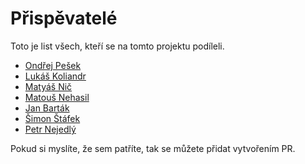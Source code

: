 # Přispěvatelé

Toto je list všech, kteří se na tomto projektu podíleli.

- [Ondřej Pešek](https://github.com/iTzBoboCz)
- [Lukáš Koliandr](https://github.com/Lukide0)
- [Matyáš Nič](https://github.com/MaN8fy)
- [Matouš Nehasil](https://github.com/maaatlaaa)
- [Jan Barták](https://github.com/GrimGames)
- [Šimon Štáfek](https://github.com/sajmon134)
- [Petr Nejedlý](https://github.com/nejedlypetr)

Pokud si myslíte, že sem patříte, tak se můžete přidat vytvořením PR.

